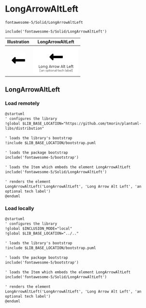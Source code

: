 # LongArrowAltLeft


```text
fontawesome-5/Solid/LongArrowAltLeft
```

```text
include('fontawesome-5/Solid/LongArrowAltLeft')
```



| Illustration | LongArrowAltLeft |
| :---: | :---: |
| ![illustration for Illustration](../../fontawesome-5/Solid/LongArrowAltLeft.png) | ![illustration for LongArrowAltLeft](../../fontawesome-5/Solid/LongArrowAltLeft.Local.png) |




## LongArrowAltLeft

### Load remotely
```plantuml
@startuml
' configures the library
!global $LIB_BASE_LOCATION="https://github.com/tmorin/plantuml-libs/distribution"

' loads the library's bootstrap
!include $LIB_BASE_LOCATION/bootstrap.puml

' loads the package bootstrap
include('fontawesome-5/bootstrap')

' loads the Item which embeds the element LongArrowAltLeft
include('fontawesome-5/Solid/LongArrowAltLeft')

' renders the element
LongArrowAltLeft('LongArrowAltLeft', 'Long Arrow Alt Left', 'an optional tech label')
@enduml
```

### Load locally
```plantuml
@startuml
' configures the library
!global $INCLUSION_MODE="local"
!global $LIB_BASE_LOCATION="../.."

' loads the library's bootstrap
!include $LIB_BASE_LOCATION/bootstrap.puml

' loads the package bootstrap
include('fontawesome-5/bootstrap')

' loads the Item which embeds the element LongArrowAltLeft
include('fontawesome-5/Solid/LongArrowAltLeft')

' renders the element
LongArrowAltLeft('LongArrowAltLeft', 'Long Arrow Alt Left', 'an optional tech label')
@enduml
```

